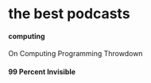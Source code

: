 the best podcasts
=================

#### computing
On Computing
Programming Throwdown

#### 99 Percent Invisible

